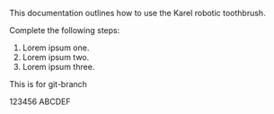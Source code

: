 This documentation outlines how to use the Karel robotic toothbrush.

Complete the following steps:

1. Lorem ipsum one.
2. Lorem ipsum two.
3. Lorem ipsum three.

This is for git-branch

123456 
ABCDEF